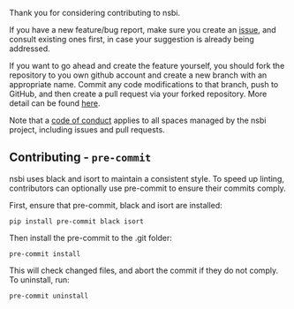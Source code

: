 Thank you for considering contributing to nsbi.

If you have a new feature/bug report, make sure you create an [issue](https://github.com/handley-lab/nsbi/issues), and consult existing ones first, in case your suggestion is already being addressed.

If you want to go ahead and create the feature yourself, you should fork the repository to you own github account and create a new branch with an appropriate name. Commit any code modifications to that branch, push to GitHub, and then create a pull request via your forked repository. More detail can be found [here](https://gist.github.com/Chaser324/ce0505fbed06b947d962).

Note that a [code of conduct](https://github.com/handley-lab/nsbi/blob/master/CODE_OF_CONDUCT.md) applies to all spaces managed by the nsbi project, including issues and pull requests. 

## Contributing - `pre-commit`

nsbi uses black and isort to maintain a consistent style. To speed up linting, contributors can optionally use pre-commit to ensure their commits comply.

First, ensure that pre-commit, black and isort are installed:
```
pip install pre-commit black isort
```
Then install the pre-commit to the .git folder:
```
pre-commit install
```
This will check changed files, and abort the commit if they do not comply. To uninstall, run:
```
pre-commit uninstall
```

